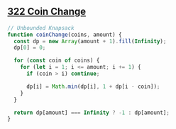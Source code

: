 ## [322 Coin Change](https://leetcode.com/problems/coin-change/description/)

<!-- notecardId: 1752139661882 -->

```js
// Unbounded Knapsack
function coinChange(coins, amount) {
  const dp = new Array(amount + 1).fill(Infinity);
  dp[0] = 0;

  for (const coin of coins) {
    for (let i = 1; i <= amount; i += 1) {
      if (coin > i) continue;

      dp[i] = Math.min(dp[i], 1 + dp[i - coin]);
    }
  }

  return dp[amount] === Infinity ? -1 : dp[amount];
}
```
